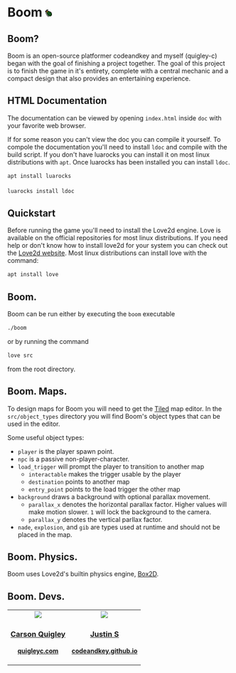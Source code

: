 # Boom ![nade](src/assets/sprites/obj/16x16_nade.png "boom")

## Boom?

Boom is an open-source platformer codeandkey and myself (quigley-c) began with
the goal of finishing a project together. The goal of this project is to
finish the game in it's entirety, complete with a central mechanic and a
compact design that also provides an entertaining experience.

## HTML Documentation

The documentation can be viewed by opening `index.html` inside `doc` with your
favorite web browser.

If for some reason you can't view the doc you can compile it yourself. 
To compole the documentation you'll need to install `ldoc` and compile with the
build script. If you don't have luarocks you can install it on most linux
distributions with `apt`. Once luarocks has been installed you can install
`ldoc`.

```BASH
apt install luarocks

luarocks install ldoc
```

## Quickstart

Before running the game you'll need to install the Love2d engine. Love is
available on the official repositories for most linux distributions.
If you need help or don't know how to install love2d for your system you can
check out the [Love2d website](https://love2d.org). Most linux distributions
can install love with the command: 

```BASH
apt install love
```
## Boom. 

Boom can be run either by executing the `boom` executable

```BASH
./boom
```

or by running the command

```BASH
love src
```

from the root directory.

## Boom. Maps.

To design maps for Boom you will need to get the [Tiled](https://www.mapeditor.org/) map editor.
In the `src/object_types` directory you will find Boom's object types that can be used in the editor.

Some useful object types:
- `player` is the player spawn point.
- `npc` is a passive non-player-character.
- `load_trigger` will prompt the player to transition to another map
	- `interactable` makes the trigger usable by the player
	- `destination` points to another map
	- `entry_point` points to the load trigger the other map
- `background` draws a background with optional parallax movement.
    - `parallax_x` denotes the horizontal parallax factor. Higher values will
		make motion slower. `1` will lock the background to the camera.
    - `parallax_y` denotes the vertical parllax factor.
- `nade`, `explosion`, and `gib` are types used at runtime and should not be placed in the map.

## Boom. Physics.

Boom uses Love2d's builtin physics engine, [Box2D](http://box2d.org/about/).

## Boom. Devs.

<!-- Please forgive my html in markdown for the really pretty table -->

<table>
  <tr>
    <td align="center">
      <a href="https://github.com/quigley-c">
      <img src="https://avatars1.githubusercontent.com/u/35495466?s=460&v=4"
        width=128px>
      <h3><a href="https://github.com/quigley-c">Carson Quigley</a></h3>
      <h4><a href="https://quigleyc.com">quigleyc.com</a><h4>
    </td>
    <td align="center">
      <a href="https://github.com/codeandkey">
      <img src="https://avatars1.githubusercontent.com/u/3630356?s=460&v=4"
        width=128px>
      <h3><a href="https://github.com/codeandkey">Justin S</a></h3>
      <h4><a href="https://codeandkey.github.io">codeandkey.github.io</a><h4>
    </td>
  </tr>
</table>
